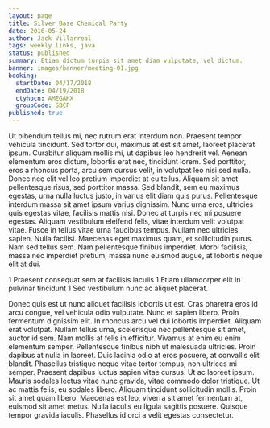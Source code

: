 ```yaml
---
layout: page
title: Silver Base Chemical Party
date: 2016-05-24
author: Jack Villarreal
tags: weekly links, java
status: published
summary: Etiam dictum turpis sit amet diam vulputate, vel dictum.
banner: images/banner/meeting-01.jpg
booking:
  startDate: 04/17/2018
  endDate: 04/19/2018
  ctyhocn: AMEGAHX
  groupCode: SBCP
published: true
---
```

Ut bibendum tellus mi, nec rutrum erat interdum non. Praesent tempor vehicula tincidunt. Sed tortor dui, maximus at est sit amet, laoreet placerat ipsum. Curabitur aliquam mollis mi, ut dapibus leo hendrerit vel. Aenean elementum eros dictum, lobortis erat nec, tincidunt lorem. Sed porttitor, eros a rhoncus porta, arcu sem cursus velit, in volutpat leo nisi sed nulla. Donec nec elit vel leo pretium imperdiet at eu tellus. Aliquam sit amet pellentesque risus, sed porttitor massa. Sed blandit, sem eu maximus egestas, urna nulla luctus justo, in varius elit diam quis purus. Pellentesque interdum massa sit amet ipsum varius dignissim.
Nunc urna eros, ultricies quis egestas vitae, facilisis mattis nisi. Donec at turpis nec mi posuere egestas. Aliquam vestibulum eleifend felis, vitae interdum velit volutpat vitae. Fusce in tellus vitae urna faucibus tempus. Nullam nec ultricies sapien. Nulla facilisi. Maecenas eget maximus quam, et sollicitudin purus. Nam sed tellus sem. Nam pellentesque finibus imperdiet. Morbi facilisis, massa nec imperdiet pretium, massa nunc euismod augue, at lobortis neque elit at dui.

1 Praesent consequat sem at facilisis iaculis
1 Etiam ullamcorper elit in pulvinar tincidunt
1 Sed vestibulum nunc ac aliquet placerat.

Donec quis est ut nunc aliquet facilisis lobortis ut est. Cras pharetra eros id arcu congue, vel vehicula odio vulputate. Nunc et sapien libero. Proin fermentum dignissim elit. In rhoncus arcu vel dui lobortis imperdiet. Aliquam erat volutpat. Nullam tellus urna, scelerisque nec pellentesque sit amet, auctor id sem. Nam mollis at felis in efficitur. Vivamus at enim eu enim elementum semper. Pellentesque finibus nibh ut malesuada ultricies. Proin dapibus at nulla in laoreet. Duis lacinia odio at eros posuere, at convallis elit blandit.
Phasellus tristique neque vitae tortor tempus, non ultrices mi semper. Praesent dapibus luctus sapien vitae cursus. Ut ac laoreet ipsum. Mauris sodales lectus vitae nunc gravida, vitae commodo dolor tristique. Ut ac mattis felis, eu sodales libero. Aliquam tincidunt sollicitudin mollis. Proin sit amet quam libero. Maecenas est leo, viverra sit amet fermentum at, euismod sit amet metus. Nulla iaculis eu ligula sagittis posuere. Quisque tempor gravida iaculis. Phasellus id orci a velit egestas consectetur.
